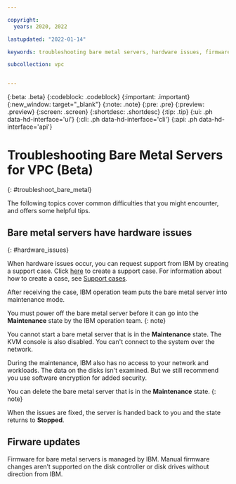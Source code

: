 ```yaml
---

copyright:
  years: 2020, 2022

lastupdated: "2022-01-14"

keywords: troubleshooting bare metal servers, hardware issues, firmware

subcollection: vpc


---
```


{:beta: .beta}
{:codeblock: .codeblock}
{:important: .important}
{:new_window: target="_blank"}
{:note: .note}
{:pre: .pre}
{:preview: .preview}
{:screen: .screen}
{:shortdesc: .shortdesc}
{:tip: .tip}
{:ui: .ph data-hd-interface='ui'}
{:cli: .ph data-hd-interface='cli'}
{:api: .ph data-hd-interface='api'}

# Troubleshooting Bare Metal Servers for VPC (Beta)
{: #troubleshoot_bare_metal}

The following topics cover common difficulties that you might encounter, and offers some helpful tips.

## Bare metal servers have hardware issues
{: #hardware_issues}

When hardware issues occur, you can request support from IBM by creating a support case. Click [here](https://cloud.ibm.com/unifiedsupport/cases/add%C2%A0) to create a support case. For information about how to create a case, see [Support cases](/docs/vpc?topic=vpc-getting-help#support-tickets).

After receiving the case, IBM operation team puts the bare metal server into maintenance mode.

You must power off the bare metal server before it can go into the **Maintenance** state by the IBM operation team.
{: note}

You cannot start a bare metal server that is in the **Maintenance** state. The KVM console is also disabled. You can't connect to the system over the network.

During the maintenance, IBM also has no access to your network and workloads. The data on the disks isn't examined. But we still recommend you use software encryption for added security.

You can delete the bare metal server that is in the **Maintenance** state.
{: note}

When the issues are fixed, the server is handed back to you and the state returns to **Stopped**.

## Firware updates

Firmware for bare metal servers is managed by IBM. Manual firmware changes aren’t supported on the disk controller or disk drives without direction from IBM.
